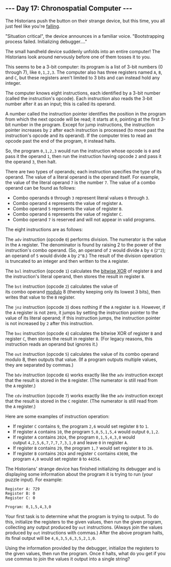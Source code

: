 
--- Day 17: Chronospatial Computer ---
--------------------------------------

The Historians push the button on their strange device, but this time, you all just feel like you're [falling](https://adventofcode.com/2018/day/6).

"Situation critical", the device announces in a familiar voice. "Bootstrapping process failed. Initializing debugger...."

The small handheld device suddenly unfolds into an entire computer! The Historians look around nervously before one of them tosses it to you.

This seems to be a 3-bit computer: its program is a list of 3-bit numbers (0 through 7), like `0,1,2,3`. The computer also has three registers named `A`, `B`, and `C`, but these registers aren't limited to 3 bits and can instead hold any integer.

The computer knows eight instructions, each identified by a 3-bit number (called the instruction's opcode). Each instruction also reads the 3-bit number after it as an input; this is called its operand.

A number called the instruction pointer identifies the position in the program from which the next opcode will be read; it starts at `0`, pointing at the first 3-bit number in the program. Except for jump instructions, the instruction pointer increases by `2` after each instruction is processed (to move past the instruction's opcode and its operand). If the computer tries to read an opcode past the end of the program, it instead halts.

So, the program `0,1,2,3` would run the instruction whose opcode is `0` and pass it the operand `1`, then run the instruction having opcode `2` and pass it the operand `3`, then halt.

There are two types of operands; each instruction specifies the type of its operand. The value of a literal operand is the operand itself. For example, the value of the literal operand `7` is the number `7`. The value of a combo operand can be found as follows:

-   Combo operands `0` through `3` represent literal values `0` through `3`.
-   Combo operand `4` represents the value of register `A`.
-   Combo operand `5` represents the value of register `B`.
-   Combo operand `6` represents the value of register `C`.
-   Combo operand `7` is reserved and will not appear in valid programs.

The eight instructions are as follows:

The `adv` instruction (opcode `0`) performs division. The numerator is the value in the `A` register. The denominator is found by raising 2 to the power of the instruction's combo operand. (So, an operand of `2` would divide `A` by `4` (`2^2`); an operand of `5` would divide `A` by `2^B`.) The result of the division operation is truncated to an integer and then written to the `A` register.

The `bxl` instruction (opcode `1`) calculates the [bitwise XOR](https://en.wikipedia.org/wiki/Bitwise_operation#XOR) of register `B` and the instruction's literal operand, then stores the result in register `B`.

The `bst` instruction (opcode `2`) calculates the value of its combo operand [modulo](https://en.wikipedia.org/wiki/Modulo) 8 (thereby keeping only its lowest 3 bits), then writes that value to the `B` register.

The `jnz` instruction (opcode `3`) does nothing if the `A` register is `0`. However, if the `A` register is not zero, it jumps by setting the instruction pointer to the value of its literal operand; if this instruction jumps, the instruction pointer is not increased by `2` after this instruction.

The `bxc` instruction (opcode `4`) calculates the bitwise XOR of register `B` and register `C`, then stores the result in register `B`. (For legacy reasons, this instruction reads an operand but ignores it.)

The `out` instruction (opcode `5`) calculates the value of its combo operand modulo 8, then outputs that value. (If a program outputs multiple values, they are separated by commas.)

The `bdv` instruction (opcode `6`) works exactly like the `adv` instruction except that the result is stored in the `B` register. (The numerator is still read from the `A` register.)

The `cdv` instruction (opcode `7`) works exactly like the `adv` instruction except that the result is stored in the `C` register. (The numerator is still read from the `A` register.)

Here are some examples of instruction operation:

-   If register `C` contains `9`, the program `2,6` would set register `B` to `1`.
-   If register `A` contains `10`, the program `5,0,5,1,5,4` would output `0,1,2`.
-   If register `A` contains `2024`, the program `0,1,5,4,3,0` would output `4,2,5,6,7,7,7,7,3,1,0` and leave `0` in register `A`.
-   If register `B` contains `29`, the program `1,7` would set register `B` to `26`.
-   If register `B` contains `2024` and register `C` contains `43690`, the program `4,0` would set register `B` to `44354`.

The Historians' strange device has finished initializing its debugger and is displaying some information about the program it is trying to run (your puzzle input). For example:

```
Register A: 729
Register B: 0
Register C: 0

Program: 0,1,5,4,3,0

```

Your first task is to determine what the program is trying to output. To do this, initialize the registers to the given values, then run the given program, collecting any output produced by `out` instructions. (Always join the values produced by `out` instructions with commas.) After the above program halts, its final output will be `4,6,3,5,6,3,5,2,1,0`.

Using the information provided by the debugger, initialize the registers to the given values, then run the program. Once it halts, what do you get if you use commas to join the values it output into a single string?